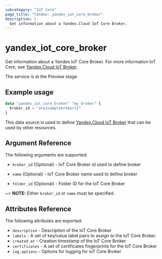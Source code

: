 ```yaml
---
subcategory: "IoT Core"
page_title: "Yandex: yandex_iot_core_broker"
description: |-
  Get information about a Yandex.Cloud IoT Core Broker.
---
```



# yandex_iot_core_broker




Get information about a Yandex IoT Core Broker. For more information IoT Core, see [Yandex.Cloud IoT Broker](https://cloud.yandex.com/docs/iot-core/quickstart).

The service is at the Preview stage.

## Example usage

```terraform
data "yandex_iot_core_broker" "my_broker" {
  broker_id = "are1samplebroker11"
}
```

This data source is used to define [Yandex.Cloud IoT Broker](https://cloud.yandex.com/docs/iot-core/quickstart) that can be used by other resources.

## Argument Reference

The following arguments are supported:

* `broker_id` (Optional) - IoT Core Broker id used to define broker

* `name` (Optional) - IoT Core Broker name used to define broker

* `folder_id` (Optional) - Folder ID for the IoT Core Broker

~> **NOTE:** Either `broker_id` or `name` must be specified.

## Attributes Reference

The following attributes are exported:

* `description` - Description of the IoT Core Broker
* `labels` - A set of key/value label pairs to assign to the IoT Core Broker.
* `created_at` - Creation timestamp of the IoT Core Broker
* `certificates` - A set of certificates fingerprints for the IoT Core Broker
* `log_options` - Options for logging for IoT Core Broker
